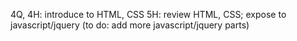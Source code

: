 4Q, 4H: introduce to HTML, CSS
5H: review HTML, CSS; expose to javascript/jquery (to do: add more javascript/jquery parts)